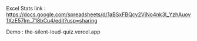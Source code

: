 Excel Stats link : https://docs.google.com/spreadsheets/d/1aBSxFBQcy2VjNo4nk3I_YzhAuov1XzE57Im_718bCu4/edit?usp=sharing

Demo : the-silent-loud-quiz.vercel.app